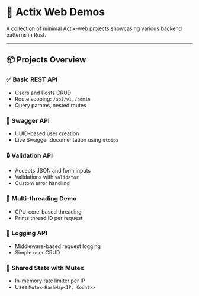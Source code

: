 # 🦀 Actix Web Demos

A collection of minimal Actix-web projects showcasing various backend patterns in Rust.

---

## 📦 Projects Overview

### ✅ Basic REST API
- Users and Posts CRUD
- Route scoping: `/api/v1`, `/admin`
- Query params, nested routes

### 📘 Swagger API
- UUID-based user creation
- Live Swagger documentation using `utoipa`

### 🔒 Validation API
- Accepts JSON and form inputs
- Validations with `validator`
- Custom error handling

### 🧵 Multi-threading Demo
- CPU-core-based threading
- Prints thread ID per request

### 📝 Logging API
- Middleware-based request logging
- Simple user CRUD

### 🔐 Shared State with Mutex
- In-memory rate limiter per IP
- Uses `Mutex<HashMap<IP, Count>>`


